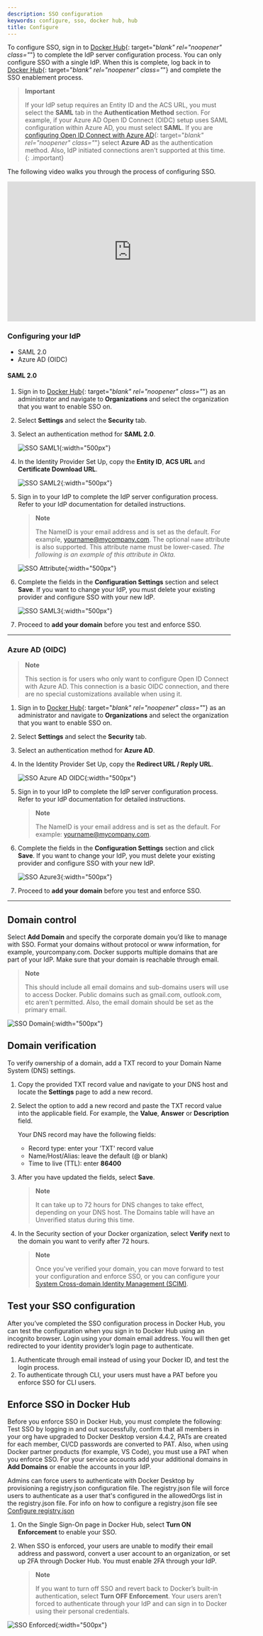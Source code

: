 ```yaml
---
description: SSO configuration
keywords: configure, sso, docker hub, hub
title: Configure
---
```


To configure SSO, sign in to [Docker Hub](https://hub.docker.com){: target="_blank" rel="noopener" class="_"} to complete the IdP server configuration process. You can only configure SSO with a single IdP.  When this is complete, log back in to [Docker Hub](https://hub.docker.com){: target="_blank" rel="noopener" class="_"} and complete the SSO enablement process.

> **Important**
>
> If your IdP setup requires an Entity ID and the ACS URL, you must select the
> **SAML** tab in the **Authentication Method** section. For example, if your
> Azure AD Open ID Connect (OIDC) setup uses SAML configuration within Azure
> AD, you must select **SAML**. If you are [configuring Open ID Connect with Azure AD](https://docs.microsoft.com/en-us/powerapps/maker/portals/configure/configure-openid-settings){: target="_blank" rel="noopener" class="_"} select
> **Azure AD** as the authentication method. Also, IdP initiated connections
> aren't supported at this time.
{: .important}

The following video walks you through the process of configuring SSO.

<iframe width="560" height="315" src="https://www.youtube-nocookie.com/embed/QY0j02ggf64" frameborder="0" allow="accelerometer; autoplay; clipboard-write; encrypted-media; gyroscope; picture-in-picture" allowfullscreen></iframe>

### Configuring your IdP

<ul class="nav nav-tabs">
<li class="active"><a data-toggle="tab" data-target="#saml-2">SAML 2.0</a></li>
<li><a data-toggle="tab" data-target="#azure-ad">Azure AD (OIDC)</a></li>
</ul>
<div class="tab-content">
<div id="saml-2" class="tab-pane fade in active" markdown="1">

#### SAML 2.0

1. Sign in to [Docker Hub](https://hub.docker.com){: target="_blank" rel="noopener" class="_"} as an administrator and navigate to **Organizations** and select the organization that you want to enable SSO on.
2. Select **Settings** and select the **Security** tab.
3. Select an authentication method for **SAML 2.0**.

    ![SSO SAML1](/single-sign-on/images/sso-saml1.png){:width="500px"}

4. In the Identity Provider Set Up, copy the **Entity ID**, **ACS URL** and **Certificate Download URL**.

    ![SSO SAML2](/single-sign-on/images/sso-saml2.png){:width="500px"}

5. Sign in to your IdP to complete the IdP server configuration process. Refer to your IdP documentation for detailed instructions.

    > **Note**
    >
    > The NameID is your email address and is set as the default.
    > For example, yourname@mycompany.com. The optional `name` attribute is also supported. This attribute name must be lower-cased. _The following is an example of this attribute in Okta._

    ![SSO Attribute](/single-sign-on/images/sso-attribute.png){:width="500px"}

6. Complete the fields in the **Configuration Settings** section and select **Save**. If you want to change your IdP, you must delete your existing provider and configure SSO with your new IdP.

    ![SSO SAML3](/single-sign-on/images/sso-saml3.png){:width="500px"}

7. Proceed to **add your domain** before you test and enforce SSO.

<hr>
</div>

<div id="azure-ad" class="tab-pane fade" markdown="1">

### Azure AD (OIDC)

>**Note**
>
> This section is for users who only want to configure Open ID Connect with
> Azure AD. This connection is a basic OIDC connection, and there are no
> special customizations available when using it.

1. Sign in to [Docker Hub](https://hub.docker.com){: target="_blank" rel="noopener" class="_"} as an administrator and navigate to **Organizations** and select the organization that you want to enable SSO on.
2. Select **Settings** and select the **Security** tab.
3. Select an authentication method for **Azure AD**.
4. In the Identity Provider Set Up, copy the **Redirect URL / Reply URL**.

    ![SSO Azure AD OIDC](/single-sign-on/images/sso-azure-oidc.png){:width="500px"}

5. Sign in to your IdP to complete the IdP server configuration process. Refer to your IdP documentation for detailed instructions.

    > **Note**
    >
    > The NameID is your email address and is set as the default.
    > For example: yourname@mycompany.com.

6. Complete the fields in the **Configuration Settings** section and click **Save**. If you want to change your IdP, you must delete your existing provider and configure SSO with your new IdP.

    ![SSO Azure3](/single-sign-on/images/sso-azure3.png){:width="500px"}

7. Proceed to **add your domain** before you test and enforce SSO.

<hr>
</div></div>

## Domain control

Select **Add Domain** and specify the corporate domain you’d like to manage with SSO. Format your domains without protocol or www information, for example, yourcompany.com. Docker supports multiple domains that are part of your IdP. Make sure that your domain is reachable through email.

> **Note**
>
> This should include all email domains and sub-domains users will use to access Docker.
> Public domains such as gmail.com, outlook.com, etc aren't permitted.
> Also, the email domain should be set as the primary email.

![SSO Domain](/single-sign-on/images/sso-domain.png){:width="500px"}

## Domain verification

To verify ownership of a domain, add a TXT record to your Domain Name System (DNS) settings.

1. Copy the provided TXT record value and navigate to your DNS host and locate the **Settings** page to add a new record.
2. Select the option to add a new record and paste the TXT record value into the applicable field. For example, the **Value**, **Answer** or **Description** field.

    Your DNS record may have the following fields:
    * Record type: enter your 'TXT' record value
    * Name/Host/Alias: leave the default (@ or blank)
    * Time to live (TTL): enter **86400**

3. After you have updated the fields, select **Save**.

    > **Note**
    >
    > It can take up to 72 hours for DNS changes to take effect, depending on
    > your DNS host. The Domains table will have an Unverified status during
    > this time.

4. In the Security section of your Docker organization, select **Verify** next to the domain you want to verify after 72 hours.

    > **Note**
    >
    > Once you've verified your domain, you can move forward to test your
    > configuration and enforce SSO, or you can configure your [System Cross-domain Identity Management (SCIM)](../../docker-hub/scim.md).

## Test your SSO configuration

After you’ve completed the SSO configuration process in Docker Hub, you can test the configuration when you sign in to Docker Hub using an incognito browser. Login using your domain email address. You will then get redirected to your identity provider’s login page to authenticate.

1. Authenticate through email instead of using your Docker ID, and test the login process.
2. To authenticate through CLI, your users must have a PAT before you enforce SSO for CLI users.

## Enforce SSO in Docker Hub

Before you enforce SSO in Docker Hub, you must complete the following:
Test SSO by logging in and out successfully, confirm that all members in your org have upgraded to Docker Desktop version 4.4.2, PATs are created for each member, CI/CD passwords are converted to PAT. Also, when using Docker partner products (for example, VS Code), you must use a PAT when you enforce SSO. For your service accounts add your additional domains in **Add Domains** or enable the accounts in your IdP.

Admins can force users to authenticate with Docker Desktop by provisioning a registry.json configuration file. The registry.json file will force users to authenticate as a user that's configured in the allowedOrgs list in the registry.json file. For info on how to configure a registry.json file see [Configure registry.json](../../docker-hub/image-access-management.md#enforce-authentication)

1. On the Single Sign-On page in Docker Hub, select **Turn ON Enforcement** to enable your SSO.
2. When SSO is enforced, your users are unable to modify their email address and password, convert a user account to an organization, or set up 2FA through Docker Hub. You must enable 2FA through your IdP.

    > **Note**
    >
    > If you want to turn off SSO and revert back to Docker’s built-in
    > authentication, select **Turn OFF Enforcement**. Your users aren’t
    > forced to authenticate through your IdP and can sign in to Docker using
    > their personal credentials.

![SSO Enforced](/single-sign-on/images/sso-enforce.png){:width="500px"}
